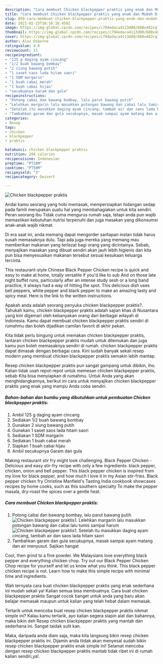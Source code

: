 ```yaml
---
description: "Cara membuat Chicken blackpepper praktis yang enak dan Mudah Dibuat"
title: "Cara membuat Chicken blackpepper praktis yang enak dan Mudah Dibuat"
slug: 859-cara-membuat-chicken-blackpepper-praktis-yang-enak-dan-mudah-dibuat
date: 2021-02-25T18:16:16.458Z
image: https://img-global.cpcdn.com/recipes/c794edaca4113d00/680x482cq70/chicken-blackpepper-praktis-foto-resep-utama.jpg
thumbnail: https://img-global.cpcdn.com/recipes/c794edaca4113d00/680x482cq70/chicken-blackpepper-praktis-foto-resep-utama.jpg
cover: https://img-global.cpcdn.com/recipes/c794edaca4113d00/680x482cq70/chicken-blackpepper-praktis-foto-resep-utama.jpg
author: Alex Osborne
ratingvalue: 4.6
reviewcount: 15
recipeingredient:
- "125 g daging ayam cincang"
- "1/2 buah bawang bombay"
- "2 siung bawang putih"
- "1 saset saos lada hitam saori"
- "1 SDM margarin"
- "1 buah cabai merah"
- "1 buah cabai hijau"
- "secukupnya Garam dan gula"
recipeinstructions:
- "Potong cabai dan bawang bombay, lalu parut bawang putih"
- "Lelehkan margarin lalu masukkan potongan bawang dan cabai lalu tumis sampai harum"
- "Setelah itu masukkan daging ayam cincang, tambah air dan saos lada hitam saori"
- "Tambahkan garam dan gula secukupnya, masak sampai ayam matang dan air menyusut. Sajikan hangat"
categories:
- Resep
tags:
- chicken
- blackpepper
- praktis

katakunci: chicken blackpepper praktis 
nutrition: 204 calories
recipecuisine: Indonesian
preptime: "PT28M"
cooktime: "PT59M"
recipeyield: "3"
recipecategory: Dessert

---
```



![Chicken blackpepper praktis](https://img-global.cpcdn.com/recipes/c794edaca4113d00/680x482cq70/chicken-blackpepper-praktis-foto-resep-utama.jpg)

Andai kamu seorang yang hobi memasak, mempersiapkan hidangan sedap pada famili merupakan suatu hal yang membahagiakan untuk kita sendiri. Peran seorang ibu Tidak cuma mengurus rumah saja, tetapi anda pun wajib memastikan kebutuhan nutrisi terpenuhi dan juga masakan yang dikonsumsi anak-anak wajib nikmat.

Di era  saat ini, anda memang dapat mengorder santapan instan tidak harus susah memasaknya dulu. Tapi ada juga mereka yang memang mau memberikan makanan yang terlezat bagi orang yang dicintainya. Sebab, menyajikan masakan yang dibuat sendiri akan jauh lebih higienis dan kita pun bisa menyesuaikan makanan tersebut sesuai kesukaan keluarga tercinta. 

This restaurant-style Chinese Black Pepper Chicken recipe is quick and easy to make at home, totally versatile if you&#39;d like to sub And on those late night buffet runs, particularly after an intense study sesh or a long band practice, it always had a way of hitting the spot. This delicious dish uses bell peppers, white pepper and black pepper to make an amazing tasty and spicy meal. Here is the link to the written instructions.

Apakah anda adalah seorang penyuka chicken blackpepper praktis?. Tahukah kamu, chicken blackpepper praktis adalah sajian khas di Nusantara yang kini digemari oleh kebanyakan orang dari berbagai wilayah di Indonesia. Kamu dapat membuat chicken blackpepper praktis sendiri di rumahmu dan boleh dijadikan camilan favorit di akhir pekan.

Kita tidak perlu bingung untuk memakan chicken blackpepper praktis, lantaran chicken blackpepper praktis mudah untuk ditemukan dan juga kamu pun boleh memasaknya sendiri di rumah. chicken blackpepper praktis dapat dimasak dengan berbagai cara. Kini sudah banyak sekali resep modern yang membuat chicken blackpepper praktis semakin lebih mantap.

Resep chicken blackpepper praktis pun sangat gampang untuk dibikin, lho. Kalian tidak usah repot-repot untuk memesan chicken blackpepper praktis, sebab Kita bisa menyiapkan di rumahmu. Untuk Anda yang akan menghidangkannya, berikut ini cara untuk menyajikan chicken blackpepper praktis yang enak yang mampu Anda coba sendiri.

<!--inarticleads1-->

##### Bahan-bahan dan bumbu yang dibutuhkan untuk pembuatan Chicken blackpepper praktis:

1. Ambil 125 g daging ayam cincang
1. Sediakan 1/2 buah bawang bombay
1. Gunakan 2 siung bawang putih
1. Gunakan 1 saset saos lada hitam saori
1. Sediakan 1 SDM margarin
1. Sediakan 1 buah cabai merah
1. Siapkan 1 buah cabai hijau
1. Ambil secukupnya Garam dan gula


Making restaurant stir fry might look challenging. Black Pepper Chicken - Delicious and easy stir-fry recipe with only a few ingredients: black pepper, chicken, onion and bell pepper. This black pepper chicken is inspired from my love for black pepper, and how much I love it in my Asian stir-fries. Black pepper chicken fry Christine Manfield&#39;s Tasting India cookbook showcases recipes by home cooks, such as this southern specialty To make the pepper masala, dry-roast the spices over a gentle heat. 

<!--inarticleads2-->

##### Cara membuat Chicken blackpepper praktis:

1. Potong cabai dan bawang bombay, lalu parut bawang putih
<img src="https://img-global.cpcdn.com/steps/411d156148d404a9/160x128cq70/chicken-blackpepper-praktis-langkah-memasak-1-foto.jpg" alt="Chicken blackpepper praktis">1. Lelehkan margarin lalu masukkan potongan bawang dan cabai lalu tumis sampai harum
<img src="https://img-global.cpcdn.com/steps/eb39683bc6ecf1f5/160x128cq70/chicken-blackpepper-praktis-langkah-memasak-2-foto.jpg" alt="Chicken blackpepper praktis">1. Setelah itu masukkan daging ayam cincang, tambah air dan saos lada hitam saori
1. Tambahkan garam dan gula secukupnya, masak sampai ayam matang dan air menyusut. Sajikan hangat


Cool, then grind to a fine powder. We Malaysians love everything black pepper and everything chicken chop. Try out our Black Pepper Chicken Chop recipe for yourself and let us know what you think. This black pepper chicken recipe is not. Learn how to make this simple recipe with minimal time and ingredients. 

Wah ternyata cara buat chicken blackpepper praktis yang enak sederhana ini mudah sekali ya! Kalian semua bisa membuatnya. Cara buat chicken blackpepper praktis Sangat cocok banget untuk anda yang baru akan belajar memasak maupun untuk kalian yang telah hebat dalam memasak.

Tertarik untuk mencoba buat resep chicken blackpepper praktis nikmat simple ini? Kalau kamu tertarik, ayo kalian segera siapin alat dan bahannya, maka bikin deh Resep chicken blackpepper praktis yang mantab dan sederhana ini. Sangat taidak sulit kan. 

Maka, daripada anda diam saja, maka kita langsung bikin resep chicken blackpepper praktis ini. Dijamin anda tiidak akan menyesal sudah bikin resep chicken blackpepper praktis enak simple ini! Selamat mencoba dengan resep chicken blackpepper praktis mantab tidak ribet ini di rumah kalian sendiri,ya!.

